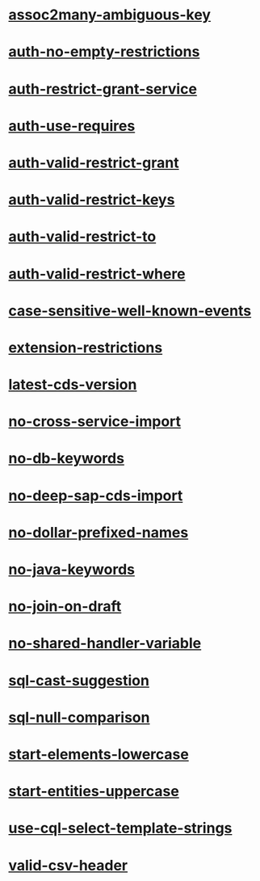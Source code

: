 # [assoc2many-ambiguous-key](assoc2many-ambiguous-key)
# [auth-no-empty-restrictions](auth-no-empty-restrictions)
# [auth-restrict-grant-service](auth-restrict-grant-service)
# [auth-use-requires](auth-use-requires)
# [auth-valid-restrict-grant](auth-valid-restrict-grant)
# [auth-valid-restrict-keys](auth-valid-restrict-keys)
# [auth-valid-restrict-to](auth-valid-restrict-to)
# [auth-valid-restrict-where](auth-valid-restrict-where)
# [case-sensitive-well-known-events](case-sensitive-well-known-events)
# [extension-restrictions](extension-restrictions)
# [latest-cds-version](latest-cds-version)
# [no-cross-service-import](no-cross-service-import)
# [no-db-keywords](no-db-keywords)
# [no-deep-sap-cds-import](no-deep-sap-cds-import)
# [no-dollar-prefixed-names](no-dollar-prefixed-names)
# [no-java-keywords](no-java-keywords)
# [no-join-on-draft](no-join-on-draft)
# [no-shared-handler-variable](no-shared-handler-variable)
# [sql-cast-suggestion](sql-cast-suggestion)
# [sql-null-comparison](sql-null-comparison)
# [start-elements-lowercase](start-elements-lowercase)
# [start-entities-uppercase](start-entities-uppercase)
# [use-cql-select-template-strings](use-cql-select-template-strings)
# [valid-csv-header](valid-csv-header)
